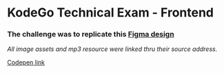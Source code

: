 # KodeGo Technical Exam - Frontend

### The challenge was to replicate this [Figma design](https://www.figma.com/file/EWVtKOLk2hI0WrNZaTxh7G/KodeGo-Tech-Exam?type=design&node-id=1-3&mode=design&t=1eTVrNpAdRSf5NTk-0)

*All image assets and mp3 resource were linked thru their source address.*

[Codepen link](https://codepen.io/ksrivera-the-looper/pen/xxQyMEx)

